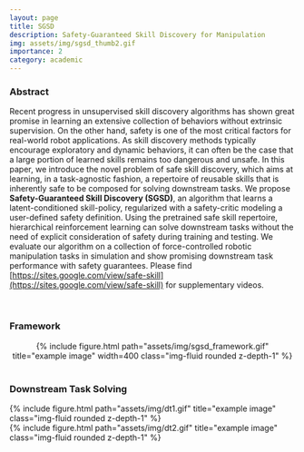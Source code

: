 ```yaml
---
layout: page
title: SGSD
description: Safety-Guaranteed Skill Discovery for Manipulation
img: assets/img/sgsd_thumb2.gif
importance: 2
category: academic
---
```


### Abstract

Recent progress in unsupervised skill discovery algorithms has shown great promise in learning an extensive collection of behaviors without extrinsic supervision. On the other hand, safety is one of the most critical factors for real-world robot applications. As skill discovery methods typically encourage exploratory and dynamic behaviors, it can often be the case that a large portion of learned skills remains too dangerous and unsafe. In this paper, we introduce the novel problem of safe skill discovery, which aims at learning, in a task-agnostic fashion, a repertoire of reusable skills that is inherently safe to be composed for solving downstream tasks. We propose **Safety-Guaranteed Skill Discovery (SGSD)**, an algorithm that learns a latent-conditioned skill-policy, regularized with a safety-critic modeling
a user-defined safety definition. Using the pretrained safe skill repertoire, hierarchical reinforcement learning can solve downstream tasks without the need of explicit consideration of safety during training and testing. We evaluate our algorithm on a collection of force-controlled robotic manipulation tasks in simulation and show promising downstream task performance with safety guarantees.
Please find [https://sites.google.com/view/safe-skill](https://sites.google.com/view/safe-skill) for supplementary videos.

<br>

### Framework

<center>
<div class="row">
    <div class="col-sm mt-3 mt-md-0">
        {% include figure.html path="assets/img/sgsd_framework.gif" title="example image" width=400 class="img-fluid rounded z-depth-1" %}
    </div>
</div>
</center>

<br>



### Downstream Task Solving

<div class="row">
    <div class="col-sm mt-3 mt-md-0">
        {% include figure.html path="assets/img/dt1.gif" title="example image" class="img-fluid rounded z-depth-1" %}
    </div>
</div>

<div class="row">
    <div class="col-sm mt-3 mt-md-0">
        {% include figure.html path="assets/img/dt2.gif" title="example image" class="img-fluid rounded z-depth-1" %}
    </div>
</div>



<br>
<br>
<br>


